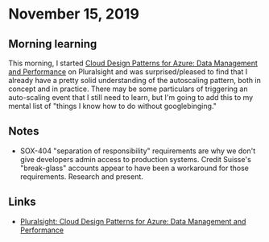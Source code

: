 # November 15, 2019

## Morning learning

This morning, I started [Cloud Design Patterns for Azure: Data Management and Performance](https://app.pluralsight.com/library/courses/azure-design-patterns-data-management-performance/table-of-contents) on Pluralsight and was surprised/pleased to find that I already have a pretty solid understanding of the autoscaling pattern, both in concept and in practice. There may be some particulars of triggering an auto-scaling event that I still need to learn, but I'm going to add this to my mental list of "things I know how to do without googlebinging."

## Notes

* SOX-404 "separation of responsibility" requirements are why we don't give developers admin access to production systems. Credit Suisse's "break-glass" accounts appear to have been a workaround for those requirements. Research and present.

## Links

* [Pluralsight: Cloud Design Patterns for Azure: Data Management and Performance](https://app.pluralsight.com/library/courses/azure-design-patterns-data-management-performance/table-of-contents)
